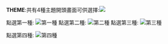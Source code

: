**THEME**:共有4種主題開頭畫面可供選擇:![](https://dl.dropboxusercontent.com/s/mdqb3myt85uf1x3/%E8%9E%A2%E5%B9%95%E6%88%AA%E5%9C%96%202015-02-11%2016.03.10.png?dl=0)

點選第一種: ![第一種](https://dl.dropboxusercontent.com/s/dmellc9sxx5brp1/%E8%9E%A2%E5%B9%95%E6%88%AA%E5%9C%96%202015-01-13%2011.14.11.png?dl=0)
點選第二種: ![第二種](https://dl.dropboxusercontent.com/s/atppc2800fyl8cq/%E8%9E%A2%E5%B9%95%E6%88%AA%E5%9C%96%202015-01-13%2011.14.14.png?dl=0)
點選第三種:
![第三種](https://dl.dropboxusercontent.com/s/7hymg410661bg8s/%E8%9E%A2%E5%B9%95%E6%88%AA%E5%9C%96%202015-01-13%2011.14.16.png?dl=0)

點選第四種: ![第四種](https://dl.dropboxusercontent.com/s/nt3vq3k5vdqpyfp/%E8%9E%A2%E5%B9%95%E6%88%AA%E5%9C%96%202015-01-13%2011.14.19.png?dl=0)

